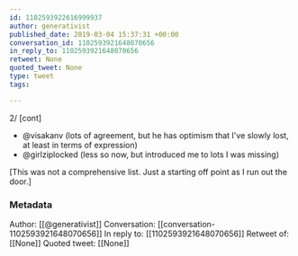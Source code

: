 ```yaml
---
id: 1102593922616999937
author: generativist
published_date: 2019-03-04 15:37:31 +00:00
conversation_id: 1102593921648070656
in_reply_to: 1102593921648070656
retweet: None
quoted_tweet: None
type: tweet
tags:

---
```


2/ [cont]
- @visakanv (lots of agreement, but he has optimism that I've slowly lost, at least in terms of expression)
- @girlziplocked (less so now, but introduced me to lots I was missing)

[This was not a comprehensive list. Just a starting off point as I run out the door.]

### Metadata

Author: [[@generativist]]
Conversation: [[conversation-1102593921648070656]]
In reply to: [[1102593921648070656]]
Retweet of: [[None]]
Quoted tweet: [[None]]
